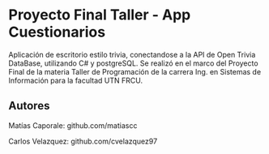 # Proyecto Final Taller - App Cuestionarios
Aplicación de escritorio estilo trivia, conectandose a la API de Open Trivia DataBase, utilizando C# y postgreSQL. Se realizó en el marco del Proyecto Final de la materia Taller de Programación de la carrera Ing. en Sistemas de Información para la facultad UTN FRCU. 

## Autores
Matías Caporale: github.com/matiascc

Carlos Velazquez: github.com/cvelazquez97
